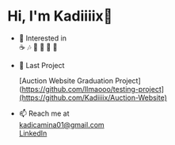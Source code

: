 # Hi, I'm Kadiiiix🌼
- 👀 Interested in  
☕ 🎶 📖 🎥 🍔 🍕
  
- 🚀 Last Project
  
  [Auction Website Graduation Project](https://github.com/Ilmaooo/testing-project](https://github.com/Kadiiiix/Auction-Website)
  
- 📫 Reach me at  
[kadicamina01@gmail.com](mailto:kadicamina01@gmail.com)    
[LinkedIn](https://www.linkedin.com/in/amina-kadi%C4%87-283063267/)


<!---
Kadiiiix/Kadiiiix is a ✨ special ✨ repository because its `README.md` (this file) appears on your GitHub profile.
You can click the Preview link to take a look at your changes.

👋
--->
